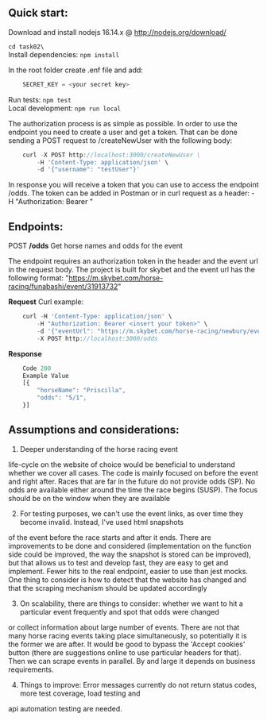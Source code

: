 ## Quick start:
Download and install nodejs 16.14.x @ http://nodejs.org/download/

```cd task02\```\
Install dependencies: 
```npm install```

In the root folder create .enf file and add:
```javascript
    SECRET_KEY = <your secret key>
```

Run tests: ```npm test```\
Local development: ```npm run local```

<p>The authorization process is as simple as possible.
In order to use the endpoint you need to create a user and get a token. That can be done sending a POST request to /createNewUser with the following body:</p>

```javascript
    curl -X POST http://localhost:3000/createNewUser \
        -H 'Content-Type: application/json' \
        -d '{"username": "testUser"}'
```
In response you will receive a token that you can use to access the endpoint /odds.
The token can be added in Postman or in curl request as a header:
-H "Authorization: Bearer <your token>"

## Endpoints:
POST **/odds** Get horse names and odds for the event

The endpoint requires an authorization token in the header and the event url in the request body.
The project is built for skybet and the event url has the following format: "https://m.skybet.com/horse-racing/funabashi/event/31913732"

**Request**
Curl example:
```javascript
    curl -H 'Content-Type: application/json' \
        -H "Authorization: Bearer <insert your token>" \
        -d '{"eventUrl": "https://m.skybet.com/horse-racing/newbury/event/31896647"}' \
        -X POST http://localhost:3000/odds
```

**Response**
```javascript
    Code 200 
    Example Value
    [{
        "horseName": "Priscilla",
        "odds": "5/1",
    }]
```

## Assumptions and considerations:
1. <p> Deeper understanding of the horse racing event 
life-cycle on the website of choice would be beneficial to understand whether we cover all cases. The code is mainly focused on
before the event and right after. Races that are far in the future do not provide odds (SP). No odds are available either around 
the time the race begins (SUSP). The focus should be on the window when they are available</p>

2. <p>For testing purposes, we can't use the event links, as over time they become invalid. Instead, I've used html snapshots
of the event before the race starts and after it ends. There are improvements to be done and considered (implementation on the function side
could be improved, the way the snapshot is stored can be improved), but that allows us
to test and develop fast, they are easy to get and implement. Fewer hits to the real endpoint, easier to use than jest mocks.
One thing to consider is how to detect that the website 
has changed and that the scraping mechanism should be updated accordingly</p>

3. <p>On scalability, there are things to consider: whether we want to hit a particular event frequently and spot that odds were changed
or collect information about large number of events.
There are not that many horse racing events taking place simultaneously, so potentially it is the former we are after. It would be 
good to bypass the 'Accept cookies' button (there are suggestions online to use particular headers for that). Then we can scrape 
events in parallel. By and large it depends on business requirements.</p>

4. <p>Things to improve: Error messages currently do not return status codes, more test coverage, load testing and 
api automation testing are needed.</p>









